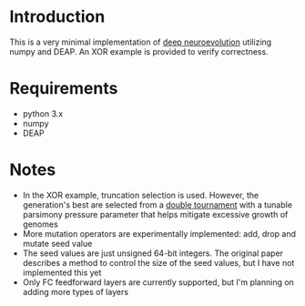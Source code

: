 # Introduction
This is a very minimal implementation of [deep neuroevolution](https://arxiv.org/abs/1712.06567?source=post_page---------------------------) utilizing numpy and DEAP. An XOR example is provided to verify correctness.

# Requirements
- python 3.x
- numpy
- DEAP

# Notes
- In the XOR example, truncation selection is used. However, the generation's best are selected from a [double tournament](http://citeseerx.ist.psu.edu/viewdoc/download?doi=10.1.1.72.9008&rep=rep1&type=pdf) with a tunable parsimony pressure parameter that helps mitigate excessive growth of genomes
- More mutation operators are experimentally implemented: add, drop and mutate seed value
- The seed values are just unsigned 64-bit integers. The original paper describes a method to control the size of the seed values, but I have not implemented this yet
- Only FC feedforward layers are currently supported, but I'm planning on adding more types of layers